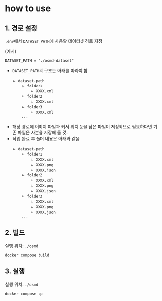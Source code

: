 # how to use

## 1. 경로 설정

`.env`에서 `DATASET_PATH`에 사용할 데이터셋 경로 지정

(예시)

```
DATASET_PATH = "./osmd-dataset"
```

- `DATASET_PATH`의 구조는 아래를 따라야 함
  ```
  ㄴ dataset-path
      ㄴ folder1
          ㄴ XXXX.xml
      ㄴ folder2
          ㄴ XXXX.xml
      ㄴ folder3
          ㄴ XXXX.xml
      ...
  ```
- 해당 경로에 이미지 파일과 커서 위치 등을 담은 파일이 저장되므로 필요하다면 기존 파일은 사본을 저장해 둘 것.
- 작업 완료 후 폴더 내용은 아래와 같음
  ```
  ㄴ dataset-path
      ㄴ folder1
          ㄴ XXXX.xml
          ㄴ XXXX.png
          ㄴ XXXX.json
      ㄴ folder2
          ㄴ XXXX.xml
          ㄴ XXXX.png
          ㄴ XXXX.json
      ㄴ folder3
          ㄴ XXXX.xml
          ㄴ XXXX.png
          ㄴ XXXX.json
      ...
  ```

## 2. 빌드

실행 위치: `./osmd`

```
docker compose build
```

## 3. 실행

실행 위치: `./osmd`

```
docker compose up
```
